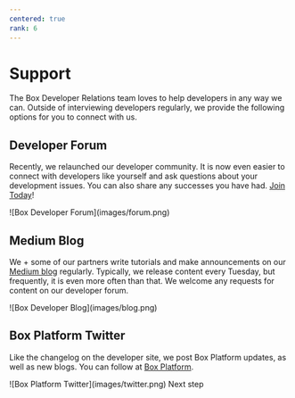 ```yaml
---
centered: true
rank: 6
---
```


# Support

The Box Developer Relations team loves to help developers in any way we can.
Outside of interviewing developers regularly, we provide the following
options for you to connect with us.

## Developer Forum

Recently, we relaunched our developer community. It is now even easier to
connect with developers like yourself and ask questions about
your development issues. You can also share any successes you have had.
[Join Today][forum]!

<ImageFrame center>
![Box Developer Forum](images/forum.png)
</ImageFrame>

## Medium Blog

We + some of our partners write tutorials and make announcements on our
[Medium blog][medium] regularly. Typically, we release content every
Tuesday, but frequently, it is even more often than that. We welcome
any requests for content on our developer forum.

<ImageFrame center>
![Box Developer Blog](images/blog.png)
</ImageFrame>

## Box Platform Twitter

Like the changelog on the developer site, we post Box Platform
updates, as well as new blogs. You can follow at [Box Platform][twitter].

<ImageFrame center>
![Box Platform Twitter](images/twitter.png)
</ImageFrame>

<Next>
  Next step
</Next>

[samples]: g://cli/scripts/
<!-- i18n-enable localize-links -->
[forum]: https://forum.box.com/
[medium]: https://medium.com/box-developer-blog
[twitter]: https://twitter.com/BoxPlatform
<!-- i18n-disable localize-links -->
